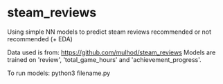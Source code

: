 # steam_reviews
Using simple NN models to predict steam reviews recommended or not recommended (+ EDA)

Data used is from: https://github.com/mulhod/steam_reviews
Models are trained on 'review', 'total_game_hours' and 'achievement_progress'.

To run models: python3 filename.py

